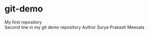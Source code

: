# git-demo
My first repository
<br>
Second line in my git demo repository
Author Surya Prakash Meesala
